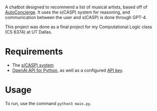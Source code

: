 A chatbot designed to recommend a list of musical artists, based off of [AutoConcierge](https://github.com/Sambour/Concierge-bot/tree/main). It uses the s(CASP) system for reasoning, and communication between the user and s(CASP) is done through GPT-4.

This project was done as a final project for my Computational Logic class (CS 6374) at UT Dallas.

# Requirements
- The [s(CASP) system](https://gitlab.software.imdea.org/ciao-lang/sCASP)
- [OpenAI API for Python](https://github.com/openai/openai-python), as well as a configured [API key](https://platform.openai.com/docs/libraries#create-and-export-an-api-key).

# Usage
To run, use the command `python3 main.py`.

